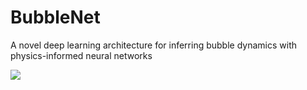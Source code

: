 # BubbleNet
A novel deep learning architecture for inferring bubble dynamics with physics-informed neural networks

![](https://github.com/hanfengzhai/BubbleNet/Documents/figures/PhysNet_sub.png)
